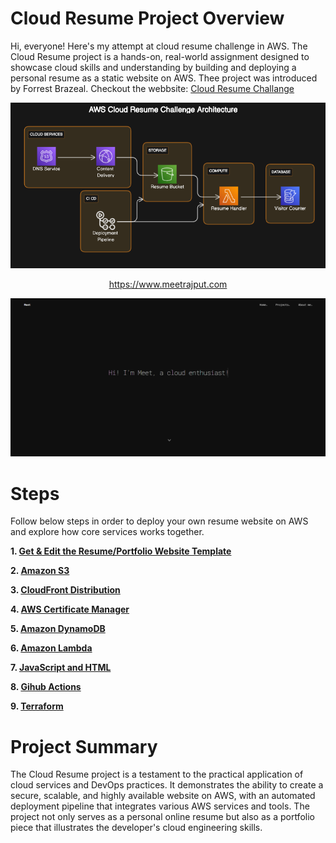 # Cloud Resume Project Overview

Hi, everyone! Here's my attempt at cloud resume challenge in AWS. The Cloud Resume project is a hands-on, real-world assignment designed to showcase cloud skills and understanding by building and deploying a personal resume as a static website on AWS. Thee project was introduced by Forrest Brazeal. Checkout the webbsite: [Cloud Resume Challange](https://cloudresumechallenge.dev/)

![Alt text](website/cloud_resume.png)

<p align="center">
 <a href="https://www.meetrajput.com">https://www.meetrajput.com</a>
</p>

![My Portfolio Website](Steps/Website.png)


# Steps

Follow below steps in order to deploy your own resume website on AWS and explore how core services works together.

**1. [Get & Edit the Resume/Portfolio Website Template](Steps/website.md)** 
 
**2. [Amazon S3](Steps/S3.md)**
 
**3. [CloudFront Distribution](Steps/Cloudfront.md)**

**4. [AWS Certificate Manager](Steps/ACM.md)**

**5. [Amazon DynamoDB](Steps/DynamoDB.md)**

**6. [Amazon Lambda](Steps/Lambda.md)**

**7. [JavaScript and HTML](Steps/JsHtml.md)**

**8. [Gihub Actions](Steps/GithubActions.md)**

**9. [Terraform](Steps/Terraform.md)**


# Project Summary
The Cloud Resume project is a testament to the practical application of cloud services and DevOps practices. It demonstrates the ability to create a secure, scalable, and highly available website on AWS, with an automated deployment pipeline that integrates various AWS services and tools. The project not only serves as a personal online resume but also as a portfolio piece that illustrates the developer's cloud engineering skills.